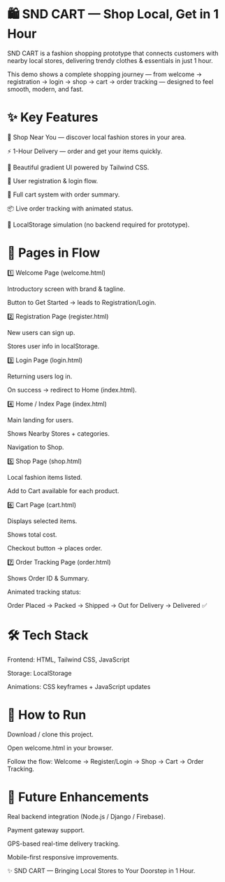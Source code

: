 # 🛍️ SND CART — Shop Local, Get in 1 Hour

SND CART is a fashion shopping prototype that connects customers with nearby local stores, delivering trendy clothes & essentials in just 1 hour.

This demo shows a complete shopping journey — from welcome → registration → login → shop → cart → order tracking — designed to feel smooth, modern, and fast.

# ✨ Key Features

🏬 Shop Near You — discover local fashion stores in your area.

⚡ 1-Hour Delivery — order and get your items quickly.

🎨 Beautiful gradient UI powered by Tailwind CSS.

🔐 User registration & login flow.

🛒 Full cart system with order summary.

📦 Live order tracking with animated status.

💾 LocalStorage simulation (no backend required for prototype).

# 📂 Pages in Flow
1️⃣ Welcome Page (welcome.html)

Introductory screen with brand & tagline.

Button to Get Started → leads to Registration/Login.

2️⃣ Registration Page (register.html)

New users can sign up.

Stores user info in localStorage.

3️⃣ Login Page (login.html)

Returning users log in.

On success → redirect to Home (index.html).

4️⃣ Home / Index Page (index.html)

Main landing for users.

Shows Nearby Stores + categories.

Navigation to Shop.

5️⃣ Shop Page (shop.html)

Local fashion items listed.

Add to Cart available for each product.

6️⃣ Cart Page (cart.html)

Displays selected items.

Shows total cost.

Checkout button → places order.

7️⃣ Order Tracking Page (order.html)

Shows Order ID & Summary.

Animated tracking status:

Order Placed → Packed → Shipped → Out for Delivery → Delivered ✅

# 🛠️ Tech Stack

Frontend: HTML, Tailwind CSS, JavaScript

Storage: LocalStorage

Animations: CSS keyframes + JavaScript updates

# 🚀 How to Run

Download / clone this project.

Open welcome.html in your browser.

Follow the flow: Welcome → Register/Login → Shop → Cart → Order Tracking.

# 🔮 Future Enhancements

Real backend integration (Node.js / Django / Firebase).

Payment gateway support.

GPS-based real-time delivery tracking.

Mobile-first responsive improvements.

✨ SND CART — Bringing Local Stores to Your Doorstep in 1 Hour.
